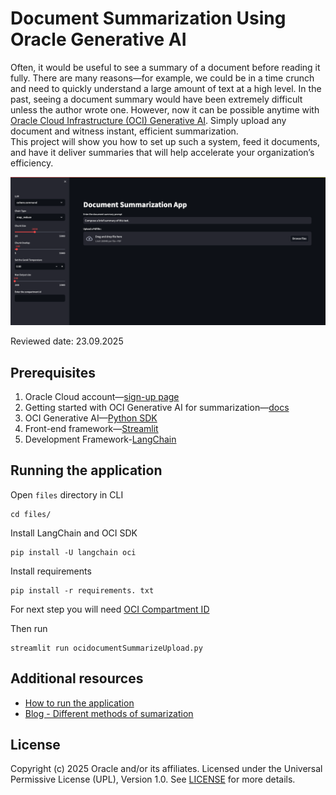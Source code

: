 # Document Summarization Using Oracle Generative AI

Often, it would be useful to see a summary of a document before reading it fully. There are many reasons—for example, we could be in a time crunch and need to quickly understand a large amount of text at a high level. In the past, seeing a document summary would have been extremely difficult unless the author wrote one. However, now it can be possible anytime with [Oracle Cloud Infrastructure (OCI) Generative AI](https://www.oracle.com/uk/artificial-intelligence/generative-ai/generative-ai-service/). Simply upload any document and witness instant, efficient summarization.   
This project will show you how to set up such a system, feed it documents, and have it deliver summaries that will help accelerate your organization’s efficiency.  

<img src="./files/docSummarizeScreen.png">
</img>

Reviewed date: 23.09.2025

## Prerequisites

1. Oracle Cloud account—[sign-up page](https://signup.cloud.oracle.com/)
2. Getting started with OCI Generative AI for summarization—[docs](https://docs.oracle.com/en-us/iaas/Content/generative-ai/use-playground-summarize.htm#playground-summarize)
3. OCI Generative AI—[Python SDK ](https://pypi.org/project/oci/)
4. Front-end framework—[Streamlit](https://streamlit.io/)
5. Development Framework-[LangChain](https://python.langchain.com/docs/get_started/introduction)


## Running the application

Open `files` directory in CLI

```console
cd files/
```

Install LangChain and OCI SDK

```console
pip install -U langchain oci
```

Install requirements

```console
pip install -r requirements. txt
```

For next step you will need [OCI Compartment ID](https://docs.oracle.com/en/cloud/foundation/cloud_architecture/governance/compartments.html#what-is-a-compartment) 

Then run

```console
streamlit run ocidocumentSummarizeUpload.py
```

## Additional resources

- [How to run the application](https://www.youtube.com/watch?v=6A3KGyKy91Q&t=21s)
- [Blog - Different methods of sumarization](https://medium.com/@anshuman4luv/revolutionizing-document-summarization-innovative-methods-with-langchain-and-large-language-models-f12272c7e8cd)

## License

Copyright (c) 2025 Oracle and/or its affiliates.
Licensed under the Universal Permissive License (UPL), Version 1.0.
See [LICENSE](https://github.com/oracle-devrel/technology-engineering/blob/main/LICENSE) for more details.